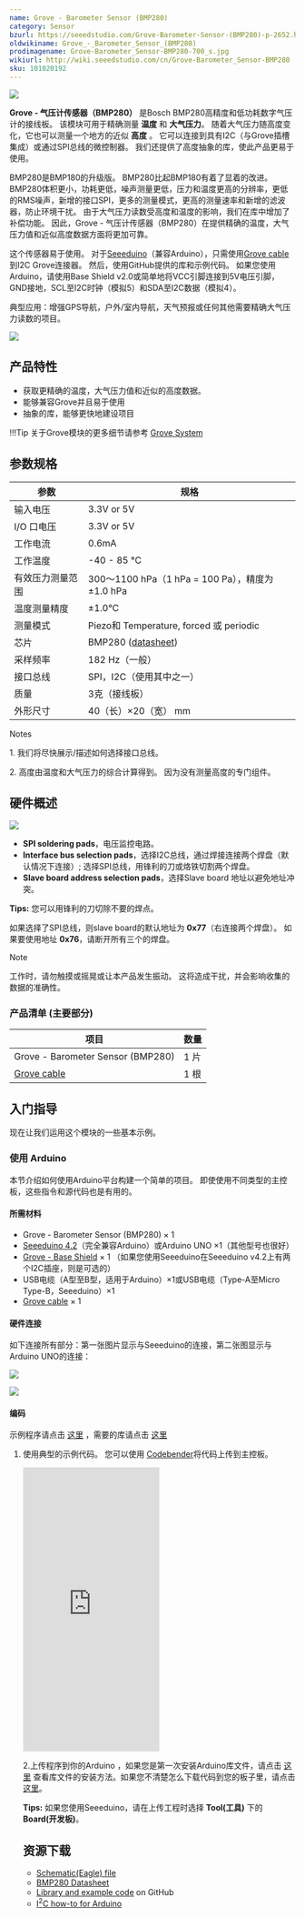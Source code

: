 ```yaml
---
name: Grove - Barometer Sensor (BMP280)
category: Sensor
bzurl: https://seeedstudio.com/Grove-Barometer-Sensor-(BMP280)-p-2652.html
oldwikiname: Grove_-_Barometer_Sensor_(BMP280)
prodimagename: Grove-Barometer_Sensor-BMP280-700_s.jpg
wikiurl: http://wiki.seeedstudio.com/cn/Grove-Barometer_Sensor-BMP280
sku: 101020192
---
```


![](https://raw.githubusercontent.com/SeeedDocument/Grove-Barometer_Sensor-BMP280/master/img/Grove-Barometer_Sensor-BMP280-700_s.jpg)


**Grove - 气压计传感器（BMP280）** 是Bosch BMP280高精度和低功耗数字气压计的接线板。 该模块可用于精确测量 **温度** 和 **大气压力**。 随着大气压力随高度变化，它也可以测量一个地方的近似 **高度** 。 它可以连接到具有I2C（与Grove插槽集成）或通过SPI总线的微控制器。 我们还提供了高度抽象的库，使此产品更易于使用。

BMP280是BMP180的升级版。 BMP280比起BMP180有着了显着的改进。 BMP280体积更小，功耗更低，噪声测量更低，压力和温度更高的分辨率，更低的RMS噪声，新增的接口SPI，更多的测量模式，更高的测量速率和新增的滤波器，防止环境干扰。 由于大气压力读数受高度和温度的影响，我们在库中增加了补偿功能。 因此，Grove - 气压计传感器（BMP280）在提供精确的温度，大气压力值和近似高度数据方面将更加可靠。

这个传感器易于使用。 对于[Seeeduino](https://item.taobao.com/item.htm?spm=a1z10.3-c.w4002-11172317909.9.3ff19e11rndqnS&id=45721222112)（兼容Arduino），只需使用[Grove cable](https://item.taobao.com/item.htm?spm=a1z10.3-c.w4002-11172317909.10.3ff19e11LDDtt2&id=546720638006) 到I2C Grove连接器。 然后，使用GitHub提供的库和示例代码。 如果您使用Arduino，请使用Base Shield v2.0或简单地将VCC引脚连接到5V电压引脚，GND接地，SCL至I2C时钟（模拟5）和SDA至I2C数据（模拟4）。


典型应用：增强GPS导航，户外/室内导航，天气预报或任何其他需要精确大气压力读数的项目。

[![](https://github.com/SeeedDocument/wiki_chinese/raw/master/docs/images/click_to_buy.PNG)](https://item.taobao.com/item.htm?spm=a1z10.3-c.w4002-11172317909.10.3ff19e11uVPPUa&id=534767716742)

产品特性
--------


- 获取更精确的温度，大气压力值和近似的高度数据。
- 能够兼容Grove并且易于使用
- 抽象的库，能够更快地建设项目


!!!Tip
    关于Grove模块的更多细节请参考 [Grove System](http://wiki.seeedstudio.com/cn/Grove_System/)

参数规格
--------------

| 参数                        | 规格                                                                                                                       |
|--------------------------------------|-----------------------------------------------------------------------------------------------------------------------------|
| 输入电压                      | 3.3V or 5V                                                                                                                  |
| I/O 口电压                        | 3.3V or 5V                                                                                                                  |
| 工作电流                   | 0.6mA                                                                                                                       |
| 工作温度              | -40 - 85 ℃                                                                                                                  |
| 有效压力测量范围 | 300〜1100 hPa（1 hPa = 100 Pa），精度为±1.0 hPa                            |
| 温度测量精度    | ±1.0°C                                                                                                                      |
| 测量模式                    | Piezo和 Temperature, forced 或 periodic   |
|芯片                             | BMP280 ([datasheet](https://raw.githubusercontent.com/SeeedDocument/Grove-Barometer_Sensor-BMP280/master/res/Grove-Barometer_Sensor-BMP280-BMP280-DS001-12_Datasheet.pdf)) |
|采样频率              | 182 Hz（一般）       |
|接口总线                      |SPI，I2C（使用其中之一）                                                     |
|质量                        | 3克（接线板）                                                              |
| 外形尺寸                     | 40（长）×20（宽） mm                                                                                                  |

<div class="admonition note">
<p class="admonition-title">Notes</p>
<p> 1. 我们将尽快展示/描述如何选择接口总线。</p>
<p> 2. 高度由温度和大气压力的综合计算得到。 因为没有测量高度的专门组件。</p>
</div>



硬件概述
-----------------

![](https://raw.githubusercontent.com/SeeedDocument/Grove-Barometer_Sensor-BMP280/master/img/Grove-Barometer_Sensor-BMP280-Components_1200_s.jpg)


- **SPI soldering pads**，电压监控电路。
- **Interface bus selection pads**，选择I2C总线，通过焊接连接两个焊盘（默认情况下连接）; 选择SPI总线，用锋利的刀或烙铁切割两个焊盘。
- **Slave board address selection pads**，选择Slave board 地址以避免地址冲突。


**Tips:** 您可以用锋利的刀切除不要的焊点。

如果选择了SPI总线，则slave board的默认地址为 **0x77**（右连接两个焊盘）。 如果要使用地址 **0x76**，请断开所有三个的焊盘。

<div class="admonition note">
<p class="admonition-title">Note</p>
工作时，请勿触摸或摇晃或让本产品发生振动。 这将造成干扰，并会影响收集的数据的准确性。
</div>

### **产品清单** (主要部分)

| 项目                                                                                                          | 数量 |
|-------------------------------------------------------------------------------------------------------------------------------|----------|
| Grove - Barometer Sensor (BMP280)                                                                                             | 1 片  |
| [Grove cable](https://item.taobao.com/item.htm?spm=a1z10.3-c.w4002-11172317909.10.3ff19e11tpUgf8&id=546720638006) | 1 根 |

入门指导
---------------

现在让我们运用这个模块的一些基本示例。

### 使用 Arduino

本节介绍如何使用Arduino平台构建一个简单的项目。 即使使用不同类型的主控板，这些指令和源代码也是有用的。

#### 所需材料

-   Grove - Barometer Sensor (BMP280) × 1
-   [Seeeduino 4.2](https://item.taobao.com/item.htm?spm=a1z10.3-c.w4002-11172317909.9.3ff19e11rndqnS&id=45721222112)（完全兼容Arduino）或Arduino UNO ×1（其他型号也很好）
-   [Grove - Base Shield](https://item.taobao.com/item.htm?spm=a1z10.3-c.w4002-11172317909.10.3ff19e11crrag2&id=520233320144) × 1 （如果您使用Seeeduino在Seeeduino v4.2上有两个I2C插座，则是可选的）
-   USB电缆（A型至B型，适用于Arduino）×1或USB电缆（Type-A至Micro Type-B，Seeeduino）×1
-   [Grove cable](https://item.taobao.com/item.htm?spm=a1z10.3-c.w4002-11172317909.10.3ff19e11xSC2Vg&id=546720638006) × 1

#### 硬件连接

如下连接所有部分：第一张图片显示与Seeeduino的连接，第二张图显示与Arduino UNO的连接：

![](https://raw.githubusercontent.com/SeeedDocument/Grove-Barometer_Sensor-BMP280/master/img/Grove-Barometer_Sensor-BMP280-Demo_Seeeduino_1200_s.jpg)

![](https://raw.githubusercontent.com/SeeedDocument/Grove-Barometer_Sensor-BMP280/master/img/Grove-Barometer_Sensor-BMP280-Demo_Arduino_UNO.jpg)

#### 编码

示例程序请点击 [这里](https://github.com/Seeed-Studio/Grove_BMP280/tree/master/example/bmp280_example) ，需要的库请点击  [这里](https://github.com/Seeed-Studio/Grove_BMP280)

1. 使用典型的示例代码。 您可以使用 [Codebender](https://codebender.cc)将代码上传到主控板。

    <iframe frameborder="0" height="500" src="https://codebender.cc/embed/sketch:305323" width="50%">
</iframe>

2.上传程序到你的Arduino ，如果您是第一次安装Arduino库文件，请点击 [这里](http://wiki.seeedstudio.com/cn/How_to_install_Arduino_Library/) 查看库文件的安装方法。如果您不清楚怎么下载代码到您的板子里，请点击 [这里](http://wiki.seeedstudio.com/cn/Upload_Code/)。

**Tips:** 如果您使用Seeeduino，请在上传工程时选择 **Tool(工具)** 下的 **Board(开发板)**。

资源下载
---------

-   [Schematic(Eagle) file](https://github.com/SeeedDocument/Grove-Barometer_Sensor-BMP280/raw/master/res/Grove%20-%20Barometer%20Sensor_BMP280_Schematic.zip)
-   [BMP280 Datasheet](https://raw.githubusercontent.com/SeeedDocument/Grove-Barometer_Sensor-BMP280/master/res/Grove-Barometer_Sensor-BMP280-BMP280-DS001-12_Datasheet.pdf)
-   [Library and example code](https://github.com/Seeed-Studio/Grove_BMP280) on GitHub
-   [I<sup>2</sup>C how-to for Arduino](https://www.arduino.cc/en/Reference/Wire)

<!-- This Markdown file was created from http://www.seeedstudio.com/wiki/Grove_-_Barometer_Sensor_(BMP280) -->
